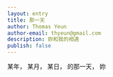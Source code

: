 ```yaml
---
layout: entry
title: 那一天
author: Thomas Yeun
author-email: thyeun@gmail.com
description: 妳和我的相遇
publish: false
---
```



某年， 某月， 某日， 的那一天， 妳